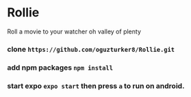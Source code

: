 # Rollie
Roll a movie to your watcher oh valley of plenty


### clone `https://github.com/oguzturker8/Rollie.git`

### add npm packages `npm install`

### start expo `expo start` then press `a` to run on android.

